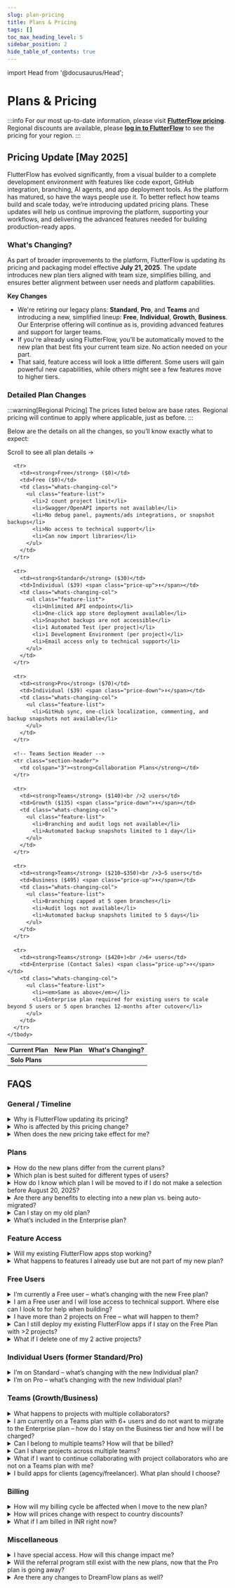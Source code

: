 ```yaml
---
slug: plan-pricing
title: Plans & Pricing
tags: []
toc_max_heading_level: 5
sidebar_position: 2
hide_table_of_contents: true
---
```


import Head from '@docusaurus/Head';

<Head>
  <link rel="stylesheet" href="/css/table_style.css" />
</Head>

# Plans & Pricing
:::info
For our most up-to-date information, please visit **[FlutterFlow pricing](https://flutterflow.io/pricing)**.
Regional discounts are available, please **[log in to FlutterFlow](https://app.flutterflow.io/)** to see the pricing for your region.
:::

## Pricing Update [May 2025]

FlutterFlow has evolved significantly, from a visual builder to a complete development environment with features like code export, GitHub integration, branching, AI agents, and app deployment tools. As the platform has matured, so have the ways people use it. To better reflect how teams build and scale today, we’re introducing updated pricing plans. These updates will help us continue improving the platform, supporting your workflows, and delivering the advanced features needed for building production-ready apps.


### What's Changing?

As part of broader improvements to the platform, FlutterFlow is updating its pricing and packaging model effective **July 21, 2025**. The update introduces new plan tiers aligned with team size, simplifies billing, and ensures better alignment between user needs and platform capabilities.

**Key Changes**

- We're retiring our legacy plans: **Standard**, **Pro**, and **Teams** and introducing a new, simplified lineup: **Free**, **Individual**, **Growth**, **Business**. Our Enterprise offering will continue as is, providing advanced features and support for larger teams.
- If you're already using FlutterFlow, you’ll be automatically moved to the new plan that best fits your current team size. No action needed on your part.
- That said, feature access will look a little different. Some users will gain powerful new capabilities, while others might see a few features move to higher tiers.

### Detailed Plan Changes

:::warning[Regional Pricing]
The prices listed below are base rates. Regional pricing will continue to apply where applicable, just as before.
:::

Below are the details on all the changes, so you’ll know exactly what to expect:

<div class="pricing-table-container">
  <div class="mobile-scroll-hint">Scroll to see all plan details →</div>
  
  <table class="simplified-pricing-table">
    <thead>
      <tr>
        <th>Current Plan</th>
        <th>New Plan</th>
        <th class="whats-changing-col">What's Changing?</th>
      </tr>
    </thead>
    <tbody>
      <!-- Solo Section Header -->
      <tr class="section-header">
        <td colspan="3"><strong>Solo Plans</strong></td>
      </tr>

      <tr>
        <td><strong>Free</strong> ($0)</td>
        <td>Free ($0)</td>
        <td class="whats-changing-col">
          <ul class="feature-list">
            <li>2 count project limit</li>
            <li>Swagger/OpenAPI imports not available</li>
            <li>No debug panel, payments/ads integrations, or snapshot backups</li>
            <li>No access to technical support</li>
            <li>Can now import libraries</li>
          </ul>
        </td>
      </tr>
      
      <tr>
        <td><strong>Standard</strong> ($30)</td>
        <td>Individual ($39) <span class="price-up">⬆️</span></td>
        <td class="whats-changing-col">
          <ul class="feature-list">
            <li>Unlimited API endpoints</li>
            <li>One-click app store deployment available</li>
            <li>Snapshot backups are not accessible</li>
            <li>1 Automated Test (per project)</li>
            <li>1 Development Environment (per project)</li>
            <li>Email access only to technical support</li>
          </ul>
        </td>
      </tr>
      
      <tr>
        <td><strong>Pro</strong> ($70)</td>
        <td>Individual ($39) <span class="price-down">⬇️</span></td>
        <td class="whats-changing-col">
          <ul class="feature-list">
            <li>GitHub sync, one-click localization, commenting, and backup snapshots not available</li>
          </ul>
        </td>
      </tr>
      
      <!-- Teams Section Header -->
      <tr class="section-header">
        <td colspan="3"><strong>Collaboration Plans</strong></td>
      </tr>
      
      <tr>
        <td><strong>Teams</strong> ($140)<br />2 users</td>
        <td>Growth ($135) <span class="price-down">⬇️</span></td>
        <td class="whats-changing-col">
          <ul class="feature-list">
            <li>Branching and audit logs not available</li>
            <li>Automated backup snapshots limited to 1 day</li>
          </ul>
        </td>
      </tr>
      
      <tr>
        <td><strong>Teams</strong> ($210–$350)<br />3–5 users</td>
        <td>Business ($495) <span class="price-up">⬆️</span></td>
        <td class="whats-changing-col">
          <ul class="feature-list">
            <li>Branching capped at 5 open branches</li>
            <li>Audit logs not available</li>
            <li>Automated backup snapshots limited to 5 days</li>
          </ul>
        </td>
      </tr>
      
      <tr>
        <td><strong>Teams</strong> ($420+)<br />6+ users</td>
        <td>Enterprise (Contact Sales) <span class="price-up">⬆️</span></td>
        <td class="whats-changing-col">
          <ul class="feature-list">
            <li><em>Same as above</em></li>
            <li>Enterprise plan required for existing users to scale beyond 5 users or 5 open branches 12-months after cutover</li>
          </ul>
        </td>
      </tr>
    </tbody>
  </table>
</div>


## FAQS

### General / Timeline

<details>
<summary>
Why is FlutterFlow updating its pricing?
</summary>
<p>
When we launched FlutterFlow, we had one goal: make it radically easier to build beautiful, powerful digital products. Four years later, we’re a full development platform that goes from idea to app store. We now have collaboration features, AI tools, lots of integrations, branching, development environments, and more, built in.

Now our plans are evolving to reflect that growth. We’ve introduced new features across every tier and restructured our plans to better align with the way people build today and how their needs change as they move from MVP to scaling production apps.
</p>
</details>


<details>
<summary>
Who is affected by this pricing change?
</summary>
<p>
All FlutterFlow users will move to the new structure as of July 21, 2025.

Enterprise customers on custom contracts are not affected by these changes.
</p>
</details>

<details>
<summary>
When does the new pricing take effect for me?
</summary>
<p>
- For new users, the pricing and packaging will apply immediately on July 21, 2025.
- For existing Free, Standard, Pro, and Teams plan users, billing and feature access will remain unchanged during a 30-day transition period where you will have the ability to elect into a new plan. On August 20, 2025, your account will be moved to one of the new plans if no action is taken.
- **Note:** All plan updates will take effect at 12:00 AM local time on the specified effective date.

![pricing-update-img](imgs/pricing-update-img.png)
</p>
</details>

### Plans
<details>
<summary>
How do the new plans differ from the current plans?
</summary>
<p>
The new plans introduce pricing by team size and more structured feature access to support different types of users and teams as they grow.
</p>
<p>Key changes include:</p>
<ul>
  <li>New plan tiers based on team size, with clearer limits of number of developers that can work together.</li>
  <li>Collaboration solely at the team level, to support scalable workflows and controls.</li>
  <li>Updated feature access, with certain advanced features now only available in higher tiers.</li>
  <li>Plan-based Support levels, with availability varying by plan.</li>
  <li>Revised pricing structure, with updated USD and INR rates.</li>
</ul>
<p>
For a detailed comparison of the current and new plans, including feature breakdown and pricing, please see our Pricing Comparison Table.
</p>
</details>

<details>
<summary>
Which plan is best suited for different types of users?
</summary>
<p>We recommend:</p>
<ul>
  <li><strong>Free:</strong> App builders learning and prototyping.</li>
  <li><strong>Individual:</strong> Solo builders shipping real apps.</li>
  <li><strong>Growth:</strong> Two-person teams launching production apps.</li>
  <li><strong>Business:</strong> Growing teams (3–5 users) with advanced workflows.</li>
  <li><strong>Enterprise:</strong> Larger teams needing advanced security, governance, and collaboration features.</li>
</ul>
</details>

<details>
<summary>
How do I know which plan I will be moved to if I do not make a selection before August 20, 2025?
</summary>
<p>
If you do not make a selection during the election period (July 21, 2025 – August 20, 2025), your new plan will be automatically determined based on your current <strong>team size</strong>. For example:
</p>
<ul>
  <li>Users on the Free plan will remain in the Free plan, but with new feature restrictions.</li>
  <li>Solo users in Standard or Pro plans will move to the <strong>Individual</strong> plan.</li>
  <li>Teams of 2 will move to the <strong>Growth</strong> plan.</li>
  <li>Teams of 3–5 will move to the <strong>Business</strong> plan.</li>
  <li>Teams with 6+ users will move to the <strong>Business</strong> plan and priced in bundles of 5 seats as one team. You will be able to remain on this price for up to 12 months, after which you will need to upgrade to an Enterprise plan to continue.</li>
  <ul><li>We highly encourage you to begin evaluating your team’s resourcing and expansion needs early, as the bundled Business plan will not support usage growth beyond the feature limits of the tier. Early planning and engaging with our sales team can help ensure a smooth migration, avoid disruption, and prevent any risk of project or data access issues at the 12-month cut-off. To start the conversation, please reach out to <a href="mailto:sales@flutterflow.io">sales@flutterflow.io</a> to explore the best solution package for your team.</li></ul>
</ul>
<p>

</p>
<p>
We’ll notify you directly in the app and by email before the August 20, 2025 migration, so you’ll have a chance to review or adjust your plan if needed. If you’re unsure, contact us and we’ll help you confirm your new plan.
</p>
</details>

<details>
<summary>
Are there any benefits to electing into a new plan vs. being auto-migrated?
</summary>
<p>
Yes! By proactively choosing to move to any of the new plans with annual billing during the election period (before August 20, 2025), you will receive <strong>20% off your first year</strong>.
</p>
<p>
Additionally, any existing user or team who engages with our Sales team during the election period will be eligible for 2 free months added to their Enterprise contract term, once executed.
</p>
</details>

<details>
<summary>
Can I stay on my old plan?
</summary>
<p>
No. All existing plans will be retired on August 20, 2025, and users will be automatically transitioned to the new plans based on their current team size. This helps us simplify billing, improve feature alignment, and deliver a more consistent experience across all teams.
</p>
<p>
If you’re currently a paying user and would prefer not to be part of the migration to one of the new paid plans, you have two paths:
</p>
<ul>
  <li><strong>Continue building on the Free plan:</strong> you can downgrade your plan to Free, where you will be able to view, edit, and run any 2 existing projects of your choosing inside the editor, but paid‑tier features, deployments, and team seats will be disabled until you upgrade.</li>
  <li><strong>Export your code:</strong> download the full Flutter source and assets for each project before August 20, 2025 and continue building locally to retain full ownership of your codebase.</li>
</ul>
<p>
If you’d like to review your options or adjust your usage ahead of time, our support team is here to help. You will receive an email confirming the plan your account will move to, but can also confirm by logging into your account after July 21, 2025 to see how your team maps to the new tiers.
</p>
</details>

<details>
<summary>
What’s included in the Enterprise plan?
</summary>
<p>
The Enterprise plan is built for organizations that need advanced security, scale, and white-glove support while managing production-grade apps across teams. In addition to all features available in lower tiers, Enterprise includes:
</p>
<ul>
  <li>Controlled FlutterFlow upgrades through version pinning</li>
  <li>Unlimited snapshot backups for project history and rollback</li>
  <li>Single Sign-On (SSO) and Activity Logging for secure, centralized access</li>
  <li>Unlimited development environments to mirror staging, QA, and production workflows</li>
  <li>Advanced accessibility features to meet regulatory requirements</li>
  <li>No automatic right for FlutterFlow to use your logo</li>
  <li>Live and dedicated technical support, plus access to custom engineering solutions when needed</li>
</ul>
<p>
To learn more or explore a custom Enterprise solution for your team, please reach out to <a href="mailto:sales@flutterflow.io">sales@flutterflow.io</a> – we'd be happy to walk you through options that match your scale and needs.
</p>
</details>


### Feature Access

<details>
<summary>
Will my existing FlutterFlow apps stop working?
</summary>
<p>
No, your current apps will continue to function and remain deployed, though access to certain features may change depending on your new plan tier starting August 20, 2025.
</p>
<p>
If you choose to elect into a new plan during the election period before August 20, 2025, those feature changes will take effect as soon as your new plan becomes active.
</p>
</details>

<details>
<summary>
What happens to features I already use but are not part of my new plan?
</summary>
<p>
Access to features will be updated according to your new plan beginning August 20, 2025. If you’re currently using a feature that is moving to a higher tier, there are two possible outcomes:
</p>
<ul>
  <li>
    <strong>Build-time features</strong> (like audit logs, version pinning, or publishing new deployments) will no longer be accessible. You’ll see an upgrade prompt if you attempt to use them.
  </li>
  <li>
    <strong>Run-time features</strong> (like API endpoints, branching, GitHub integration, or dev environments) will be grandfathered and continue to work as-is, but you won’t be able to create additional instances beyond what you already have. For example:
    <ul>
      <li>If you are currently building on a Free plan with 3 API endpoints, you can continue editing them, but won’t be able to add a 4th without upgrading to a paid plan.</li>
      <li>If you’ve used branching or added multiple development environments and currently exceed your new plan limits, those remain active but you’ll be prompted to upgrade if you try to add more.</li>
    </ul>
  </li>
</ul>
<p>
This approach ensures existing work isn’t disrupted, while still aligning future access with your selected plan.
</p>
</details>

### Free Users

<details>
<summary>
I’m currently a Free user – what’s changing with the new Free plan?
</summary>
<p>
Over time, we’ve offered Free users access to an expansive set of features that were originally built to support complex, production-grade development at scale. That said, we are now realigning the new Free plan to better support what it’s truly meant for: exploring FlutterFlow and getting hands-on experience with our core platform.
</p>

<ul>
<li>You’ll still have access to the main visual builder and back-end integrations – everything you need to explore FlutterFlow and start prototyping real ideas.</li>
<li>However, certain premium features that were previously available on Free, including multi-project capabilities, debug panel, push notifications, payments and ads integrations, snapshot backups, and access to technical support, will now be a part of paid tiers. For a detailed list of changes, please refer to our Pricing Comparison Table.</li>
</ul>

If you’re actively building and deploying apps, we encourage you to check out our new Individual plan. It’s been purpose-built for solo developers and includes the full power to build and launch complex applications at an affordable entry price.
</details>


<details>
<summary>
I am a Free user and I will lose access to technical support. Where else can I look to for help when building?
</summary>
<p>
While 1:1 technical support will no longer be included with the Free plan, we offer a collection of self-serve resources to help you continue building with confidence:
</p>
<ul>
  <li>
    Our Help Center at <a href="http://docs.flutterflow.io/">docs.flutterflow.io</a> offers a free collection of step-by-step guides on how to build, get started, and make the most of FlutterFlow’s features.
    <ul>
      <li>We are also launching new troubleshooting guides to help you resolve common issues and workflows.</li>
      <li>Plus, a new AI-powered assistant will help you quickly find answers and relevant resources within the Help Center.</li>
    </ul>
  </li>
  <li>You can turn to our <a href="https://community.flutterflow.io/">Community Forum</a> to ask questions, share learnings, and get help from other FlutterFlow builders.</li>
  <li>We also offer free educational content via our <a href="https://www.youtube.com/@flutterflow">YouTube channel</a> to support your learning and skill development.</li>
</ul>
<p>
These resources are designed to help all users succeed without needing to rely on 1:1 technical support.
</p>
<p>
Our Support team will still be available at <a href="mailto:support@flutterflow.io">support@flutterflow.io</a> to all users to assist with billing or account-related issues.
</p>
</details>

<details>
<summary>
I have more than 2 projects on Free – what will happen to them?
</summary>
<p>
Between July 21, 2025 and August 20, 2025, if you’re on the Free plan and have more than two personal projects, you’ll have the opportunity to select which two projects you want to keep editable. All other projects will be archived – they’ll still appear on your dashboard, and live apps will remain live, but you won’t be able to open, edit, or publish updates unless you upgrade.
</p>
<p>
If you don’t make a selection by August 20, 2025, we’ll automatically set your two most recently edited projects as editable, and archive the rest. You will still be able to update this selection once after that date.
</p>
<ul>
  <li>However, whether you choose before or after August 20, your project selection is lifetime-limited to two projects per account. Once used, you will not be able to swap again (even if you later upgrade and return to Free).</li>
</ul>
<p>
For users on a Teams plan (but not on a personal paid plan), this change only applies to your personal projects. You will still be able to edit any projects that belong to your team.
</p>
<p>
We’ve set this policy to ensure everyone can explore FlutterFlow for free while keeping heavy usage sustainable. We won’t remove any of your existing projects. They’re safe and accessible whenever you decide to upgrade.
</p>
</details>

<details>
<summary>
Can I still deploy my existing FlutterFlow apps if I stay on the Free Plan with &gt;2 projects?
</summary>
<p>
Any existing projects already live will remain deployed, even if you have more than 2 projects currently deployed. However, on the new Free plan, you’ll be limited to editing and publishing updates to at most 2 active projects. All other projects will remain deployed, but you won’t be able to make changes or redeploy them unless you upgrade to a paid plan.
</p>
</details>

<details>
<summary>
What if I delete one of my 2 active projects?
</summary>
<p>
If you delete one of your active projects, we’ll automatically unarchive your most recently edited archived project to replace it.
</p>
<p>
If you only had 2 projects total and delete one, you’ll be able to create a new project instead.
</p>
</details>

### Individual Users (former Standard/Pro)

<details>
<summary>
I’m on Standard – what’s changing with the new Individual plan?
</summary>
<p>
The new Individual plan priced at $39/month is a $9 increase from your current Standard plan but it delivers significantly more value and power for solo developers.
</p>
<p>
This change is based on feedback we’ve heard consistently: the previous Standard plan didn’t give individual users enough capability to build and ship full-featured apps on their own.
</p>
<p>
You’ll now get access to:
</p>
<ul>
  <li>Unlimited API endpoints</li>
  <li>One-click app store deployment</li>
  <li>Ability to publish libraries</li>
  <li>One free custom domain</li>
</ul>
</details>

<details>
<summary>
I’m on Pro – what’s changing with the new Individual plan?
</summary>
<p>
The new Individual plan will cost less ($39 instead of $70) and still includes all the core solo-development features you had: unlimited projects, unlimited API endpoints, code/APK download, push notifications, payments/ads integrations, etc.
</p>
<p>
However, some advanced collaboration and localization features that were part of Pro are moving to higher tiers. Specifically:
</p>
<ul>
  <li>GitHub integration</li>
  <li>One-click localization</li>
  <li>Team commenting</li>
  <li>Unlimited automated tests</li>
  <li>Snapshot backups</li>
  <li>Multiple development environments</li>
</ul>
<p>
These will no longer be included on Individual. If you rely on these for your workflow, consider the Growth plan (which supports two collaborators and includes GitHub integration, localization, etc.).
</p>
<p>
The good news is that if you don’t need those team-oriented tools, the Individual plan gives you the same power to build and deploy apps – at nearly half the price of Pro. We want to make sure you’re on the plan that fits your needs best.
</p>
</details>

### Teams (Growth/Business)

<details>
<summary>
What happens to projects with multiple collaborators?
</summary>
<p>
Starting August 20, 2025, all project collaboration must occur within a team (Growth or Business). This means:
</p>
<ul>
  <li><strong>Team projects:</strong> Everyone on your team keeps full edit access. Any project collaborator not on your team switches to view-only until they’re added as a paid team member.</li>
  <li><strong>Projects not associated with a team:</strong> The project owner keeps full edit access and all other project collaborators become view-only members on that project. To keep editing together, move the project into a team and invite those collaborators as team members.</li>
  <li><strong>Solo projects:</strong> If you are the only editor, nothing changes. You retain full edit access.</li>
</ul>
<p>
If you plan to continue collaborating with users outside your organization, we recommend purchasing separate team plans per organization to maintain separation between projects and collaborators.
</p>
<p>
Note: If you choose to migrate to a new paid plan before August 20, 2025, any collaborators not on your team will immediately move to view-only access at the time of conversion.
</p>
</details>

<details>
<summary>
I am currently on a Teams plan with 6+ users and do not want to migrate to the Enterprise plan – how do I stay on the Business tier and how will I be charged?
</summary>
<p>
Teams with more than 5 users who do not wish to move yet to an Enterprise contract will be priced based on bundles of 5 seats under the Business tier based on the number of users in their Team as of August 20, 2025. For example:
</p>
<ul>
  <li>A team with 6–10 users will be charged $500 × 2 = $1,000/month</li>
  <li>A team with 11–15 users will be charged $500 × 3 = $1,500/month</li>
</ul>
<p>
This option allows larger retail teams to continue operating under the Business feature set without immediate contract negotiation but will be available only to existing 6+ seat teams for 12 months to ensure continuity without immediate contract negotiation.
</p>
<p>
Note: Your seat count will be locked based on your team size as of August 20, 2025. You may reduce seats later, but will not be able to add more or expand beyond the feature set and usage limits of the current Business tier (except for any run-time features already in use that are grandfathered).
</p>
<p>
However, if you would like to maintain a single account, collaboration across all of your team members, enterprise level features and support, please reach out to <a href="mailto:sales@flutterflow.io">sales@flutterflow.io</a>.
</p>
</details>

<details>
<summary>
Can I belong to multiple teams? How will that be billed?
</summary>
<p>
Yes, users can now belong to multiple teams in FlutterFlow – this is a new capability as part of our updated team and collaboration structure. Each team is treated as a separate billing entity, with its own plan, users, and usage limits.
</p>
<p>
If you are added as an editor on more than one team, you will count toward the seat total on each of those teams, and each team will manage your seat and billing as part of their own subscription. You will not be billed individually – all billing remains centralized at the team level.
</p>

</details>

<details>
<summary>
Can I share projects across multiple teams?
</summary>
<p>
No, projects cannot be shared across multiple teams. Each project belongs to a single team, and access is managed within that team’s structure.
</p>
<p>
If you want someone from another team to collaborate on a project, they must be invited into your team and assigned a role (e.g., editor or viewer). They will then count toward your team’s seat usage and billing.
</p>
<p>
This approach ensures consistent permissions, secure collaboration, and clean billing across organizations.
</p>
</details>

<details>
<summary>
What if I want to continue collaborating with project collaborators who are not on a Teams plan with me?
</summary>
<p>
With the new pricing model, collaboration is only supported within shared Teams plans. This means that to work together on a project, all collaborators must be part of the same Growth, Business, or Enterprise team.
</p>
<p>
However, users can now be members of multiple teams at the same time, which allows you to create separate teams for different projects, depending on who you need to collaborate with.
</p>
<p>
Project-level collaboration (where individuals outside your team could be added to specific projects) is being phased out to simplify permissions, ensure security, and support shared billing.
</p>
<p>If you would like to continue collaborating:</p>
<ul>
  <li>You can invite others to join your team (additional seats may require an upgrade depending on your plan).</li>
  <li>Or, they can create a new team and invite you, depending on who should own billing and project access.</li>
</ul>
<p>
This change ensures that every project has clear ownership, consistent permissions, and a scalable path for team-based collaboration.
</p>
</details>

<details>
<summary>
I build apps for clients (agency/freelancer). What plan should I choose?
</summary>
<p>
We now offer multiple plan options to support agencies of all sizes – whether you’re a solo freelancer, a fast-growing studio, or an established consultancy. We believe the best path depends on your team size and how you prefer to work with your clients:
</p>
<ul>
  <li>
    <strong>Solo freelancers or small agencies (1–5 developers):</strong>
    <ul>
      <li>
        We recommend the Business plan, which supports up to 5 collaborators with advanced features like branching and access control.
      </li>
    </ul>
  </li>
  <li>
    <strong>Agencies with more than 5 developers:</strong>
    <ul>
      <li>
        If your client plans to manage the code, we recommend encouraging your client to purchase their own Enterprise plan and inviting your agency developers as Team members on the plan. To learn more about our Enterprise offering, they can reach out to
            <a href="mailto:sales@flutterflow.io">sales@flutterflow.io</a>.
      </li>
      <li>
        If you intend to maintain the code on behalf of your client, we recommend exploring our new Application-Specific Usage (ASU) licensing model, designed for agencies managing multiple clients.
            This offering includes MSP volume discount pricing (VDP) and is custom tailored to your multi-client business.
            To learn more and see if you qualify, please reach out to
            <a href="mailto:partners@flutterflow.io">partners@flutterflow.io</a>.
      </li>
    </ul>
  </li>
</ul>
<p>
If you need training, consider becoming a
<a href="https://contra.com/opportunity/sZsPE2BQ-become-flutter-flow-certified">FlutterFlow Certified</a>
Expert Agency as part of our Experts program.
For more information, check out our page on
<a href="https://contra.com/flutterflow">Contra</a>.
</p>
</details>

### Billing

<details>
<summary>
How will my billing cycle be affected when I move to the new plan?
</summary>
<p>
To ensure a smooth transition, billing changes will align with your existing billing cycle:
</p>
<ul>
  <li>
    <strong>If you are on a monthly plan</strong>, you will continue at your current pricing until your next <em>monthly</em> renewal.
        For example, if your billing date is August 19, 2025, you will renew at your current price,
        and your plan features will switch to the new plan on August 20, 2025.
        Your new pricing will begin at your next billing cycle on September 19, 2025.
  </li>
  <li>
    <strong>If you are on an annual plan:</strong>
    <ul>
      <li>
        You will continue at your current annual pricing until your next <em>annual</em> renewal date.
        Starting August 20, 2025, your plan will switch to the new plan structure and features,
        but your billing will not change until your next annual renewal.
      </li>
      <li>
        When your plan renews, it will automatically update to the new plan pricing for the next 12 months.
      </li>
    </ul>
  </li>
  <li>
    You will have the option to upgrade early to the new pricing plan if you choose,
    with any remaining credit from your current plan applied toward the new plan.
  </li>
</ul>
<p>
If you have questions about your billing, please contact support at
<a href="mailto:support@flutterflow.io">support@flutterflow.io</a>.
</p>
</details>

<details>
<summary>
How will prices change with respect to country discounts?
</summary>
<p>
Localized pricing will continue where applicable.
If you’re in a supported region, your billing will reflect adjusted rates at existing discounts based on your location.
</p>
</details>

<details>
<summary>
What if I am billed in INR right now?
</summary>
<p>
If your account is billed in INR, your pricing will follow our localized rates:
</p>
<ul>
  <li>Individual Plan: ₹1,300 INR per seat per month, or ₹11,700 INR per seat billed annually.</li>
  <li>Growth Plan: ₹4,500 INR per team per month, or ₹40,500 INR per team billed annually.</li>
  <li>Business Plan: ₹16,500 INR per team per month, or ₹148,500 INR per team billed annually.</li>
</ul>
<p>
All INR pricing reflects the same features and plan structures as USD pricing,
with adjustments for local purchasing power.
</p>
</details>

### Miscellaneous
<details>
<summary>
I have special access. How will this change impact me?
</summary>
<p>
If you currently have Special Access (such as through a community program, academic use, or other exception), your FlutterFlow experience will remain unchanged. You will continue to have the same benefits provided under your existing Special Access status, which is separate from the new plan structure.
</p>
</details>

<details>
<summary>
Will the referral program still exist with the new plans, now that the Pro plan is going away?
</summary>
<p>
With the retirement of the Pro plan, our current referral program will also be sunset. This means any active referral discounts will end at your next renewal. However, any earned referral credits will remain in your account and can be redeemed for equivalent free months of the new Individual plan.
</p>
<p>
We’re evaluating what a future referral or incentive program could look like under the new pricing structure and would best support our community moving forward.
</p>
</details>

<details>
<summary>
Are there any changes to DreamFlow plans as well?
</summary>
<p>
DreamFlow is a separate product, and DreamFlow plans are not affected with this plan update.
</p>
</details>
